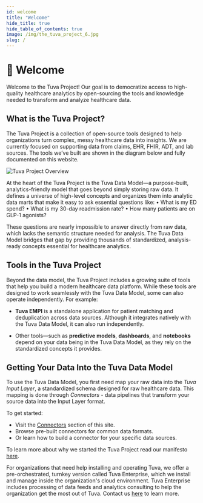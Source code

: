 ```yaml
---
id: welcome
title: "Welcome"
hide_title: true
hide_table_of_contents: true
image: /img/the_tuva_project_6.jpg
slug: /
---
```


# 👋 Welcome

Welcome to the Tuva Project! Our goal is to democratize access to high-quality healthcare analytics by open-sourcing the tools and knowledge needed to transform and analyze healthcare data.

## What is the Tuva Project?
The Tuva Project is a collection of open-source tools designed to help organizations turn complex, messy healthcare data into insights. We are currently focused on supporting data from claims, EHR, FHIR, ADT, and lab sources. The tools we’ve built are shown in the diagram below and fully documented on this website.


![Tuva Project Overview](/img/the-tuva-project-2.png)

At the heart of the Tuva Project is the Tuva Data Model—a purpose-built, analytics-friendly model that goes beyond simply storing raw data. It defines a universe of high-level concepts and organizes them into analytic data marts that make it easy to ask essential questions like:
	•	What is my ED spend?
	•	What is my 30-day readmission rate?
	•	How many patients are on GLP-1 agonists?

These questions are nearly impossible to answer directly from raw data, which lacks the semantic structure needed for analysis. The Tuva Data Model bridges that gap by providing thousands of standardized, analysis-ready concepts essential for healthcare analytics.

## Tools in the Tuva Project

Beyond the data model, the Tuva Project includes a growing suite of tools that help you build a modern healthcare data platform. While these tools are designed to work seamlessly with the Tuva Data Model, some can also operate independently. For example:

- **Tuva EMPI** is a standalone application for patient matching and deduplication across data sources. Although it integrates natively with the Tuva Data Model, it can also run independently.

- Other tools—such as  **predictive models**, **dashboards**, and **notebooks** depend on your data being in the Tuva Data Model, as they rely on the standardized concepts it provides.

## Getting Your Data Into the Tuva Data Model

To use the Tuva Data Model, you first need map your raw data into the *Tuva Input Layer*, a standardized schema designed for raw healthcare data. This mapping is done through *Connectors* - data pipelines that transform your source data into the Input Layer format.

To get started:
- Visit the [Connectors](/docs/connectors/connectors-overview.md) section of this site.
- Browse pre-built connectors for common data formats.
- Or learn how to build a connector for your specific data sources.


To learn more about why we started the Tuva Project read our manifesto [here](/community/manifesto).

For organizations that need help installing and operating Tuva, we offer a pre-orchestrated, turnkey version called Tuva Enterprise, which we install and manage inside the organization's cloud environment.  Tuva Enterprise includes processing of data feeds and analytics consulting to help the organization get the most out of Tuva.  Contact us [here](https://tuvahealth.com/request-a-demo/) to learn more.
